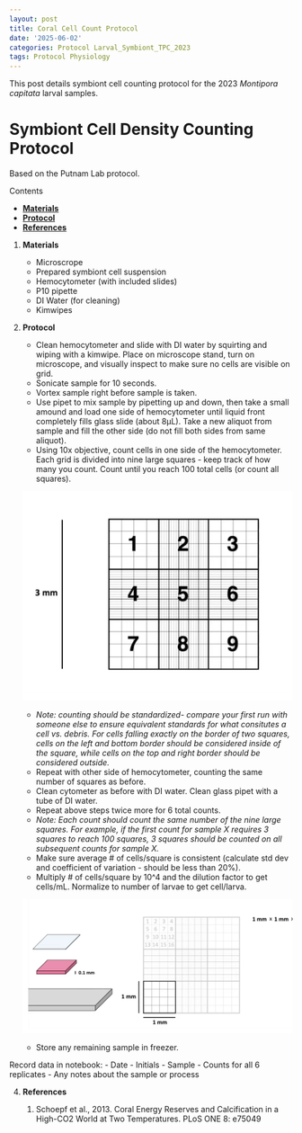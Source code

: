 ```yaml
---
layout: post
title: Coral Cell Count Protocol 
date: '2025-06-02'
categories: Protocol Larval_Symbiont_TPC_2023
tags: Protocol Physiology
---
```


This post details symbiont cell counting protocol for the 2023 *Montipora capitata* larval samples.  

# Symbiont Cell Density Counting Protocol

Based on the Putnam Lab protocol.  

Contents  
- [**Materials**](#Materials)    
- [**Protocol**](#Protocol)  
- [**References**](#References)  
 
1. <a name="Materials"></a> **Materials**
    - 	Microscrope
    -  Prepared symbiont cell suspension
    - 	Hemocytometer (with included slides)
    - 	P10 pipette
    - 	DI Water (for cleaning)
    -  Kimwipes

2. <a name="Protocol"></a> **Protocol**
	- Clean hemocytometer and slide with DI water by squirting and wiping with a kimwipe. Place on microscope stand, turn on microscope, and visually inspect to make sure no cells are visible on grid.
	- Sonicate sample for 10 seconds. 
	- Vortex sample right before sample is taken. 
	- Use pipet to mix sample by pipetting up and down, then take a small amound and load one side of hemocytometer until liquid front completely fills glass slide (about 8µL). Take a new aliquot from sample and fill the other side (do not fill both sides from same aliquot). 
	- Using 10x objective, count cells in one side of the hemocytometer. Each grid is divided into nine large squares - keep track of how many you count. Count until you reach 100 total cells (or count all squares). 

	![hemacytometergrid](https://github.com/Putnam-Lab/Lab_Management/blob/master/images/Hemacytometer_grid.png?raw=true)
	
	- *Note: counting should be standardized- compare your first run with someone else to ensure equivalent standards for what consitutes a cell vs. debris. For cells falling exactly on the border of two squares, cells on the left and bottom border should be considered inside of the square, while cells on the top and right border should be considered outside.* 
	- Repeat with other side of hemocytometer, counting the same number of squares as before.
	- Clean cytometer as before with DI water. Clean glass pipet with a tube of DI water.
	- Repeat above steps twice more for 6 total counts. 
	- *Note: Each count should count the same number of the nine large squares. For example, if the first count for sample X requires 3 squares to reach 100 squares, 3 squares should be counted on all subsequent counts for sample X.*
	- Make sure average # of cells/square is consistent (calculate std dev and coefficient of variation - should be less than 20%).
	- Multiply # of cells/square by 10^4 and the dilution factor to get cells/mL. Normalize to number of larvae to get cell/larva.

	![hemacytometer](https://github.com/Putnam-Lab/Lab_Management/blob/master/images/Hemacytometer.png?raw=true)
	
	- Store any remaining sample in freezer. 

Record data in notebook: 
	- Date
	- Initials
	- Sample
	- Counts for all 6 replicates 
	- Any notes about the sample or process 

4. <a name="References"></a> **References**

    1.  Schoepf et al., 2013. Coral Energy Reserves and Calcification in a High-CO2 World at Two Temperatures. PLoS ONE 8:
    	e75049


